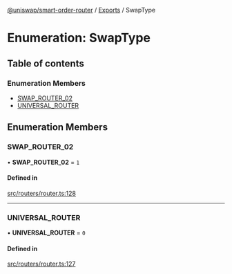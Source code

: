 [@uniswap/smart-order-router](../README.md) / [Exports](../modules.md) / SwapType

# Enumeration: SwapType

## Table of contents

### Enumeration Members

- [SWAP\_ROUTER\_02](SwapType.md#swap_router_02)
- [UNIVERSAL\_ROUTER](SwapType.md#universal_router)

## Enumeration Members

### SWAP\_ROUTER\_02

• **SWAP\_ROUTER\_02** = ``1``

#### Defined in

[src/routers/router.ts:128](https://github.com/Uniswap/smart-order-router/blob/10190c3/src/routers/router.ts#L128)

___

### UNIVERSAL\_ROUTER

• **UNIVERSAL\_ROUTER** = ``0``

#### Defined in

[src/routers/router.ts:127](https://github.com/Uniswap/smart-order-router/blob/10190c3/src/routers/router.ts#L127)
